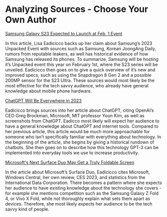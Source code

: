 # Analyzing Sources - Choose Your Own Author

[Samsung Galaxy S23 Expected to Launch at Feb. 1 Event](https://www.cnet.com/tech/mobile/the-galaxy-s23-expected-to-launch-at-samsungs-feb-1-event/)

In this article, Lisa Eadicicco backs up her claim about Samsung’s 2023 Unpacked Event with sources such as Samsung, Korean JoongAng Daily, rumors from reputable leakers, as well has historical evidence of how Samsung has released its phones. To summarize, Samsung will be hosting it’s Unpacked event this year on February 1st, where the S23 series will be unveiled. Eadicicco then goes on to give a quick overview of it’s new and improved specs, such as using the Snapdragon 8 Gen 2 and a possible 200MP sensor for the S23 Ultra. These sources would most likely be the most effective for the tech savvy audience, who already have general knowledge about mobile phone hardware.

[ChatGPT Will Be Everywhere in 2023](https://www.cnet.com/tech/services-and-software/chatgpt-is-going-to-be-everywhere-in-2023/)

Eadicicco brings sources into her article about ChatGPT, citing OpenAI’s CEO Greg Brockman, Microsoft, MIT professor Yoon Kim, as well as screenshots from ChatGPT. Eadicco most likely will expect her audience to have a general knowledge about ChatGPT and internet tools. Compared to her previous article, this article would be much more approachable for someone who isn’t specifically familiar with everything about technology. In the beginning of the article, she begins by giving a historical rundown of chatbots. She then goes on to describe how this technology GPT-3 can be implemented into everyday tools we use to increase productivity.

[Microsoft's Next Surface Duo May Get a Truly Foldable Screen](https://www.cnet.com/tech/mobile/microsofts-next-surface-duo-may-get-a-truly-foldable-screen/)

In the article about Microsoft’s Surface Duo, Eadicicco cites Microsoft, Windows Central, her own review, CES 2023, and statistics from the International Data Corporation. There becomes a pattern where she expects her audience to have existing knowledge about the technology she covers - for example she mentions competition such as the Samsung Galaxy Z Fold 4, or Vivo X Fold, while not thoroughly explain what sets them apart as devices. Therefore, she most likely expects her audience to be the tech savvy kind of people.